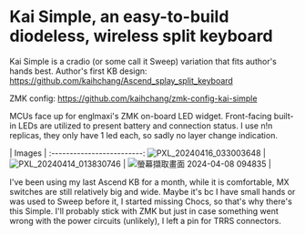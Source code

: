 # Kai Simple, an easy-to-build diodeless, wireless split keyboard

Kai Simple is a cradio (or some call it Sweep) variation that fits author's hands best.
Author's first KB design: https://github.com/kaihchang/Ascend_splay_split_keyboard

ZMK config: https://github.com/kaihchang/zmk-config-kai-simple

MCUs face up for englmaxi's ZMK on-board LED widget. Front-facing built-in LEDs are utilized to present battery and connection status. I use n!n replicas, they only have 1 led each, so sadly no layer change indication.

| Images             |
:-------------------------:
![PXL_20240416_033003648](https://github.com/kaihchang/Kai_Simple_split_keyboard/assets/43580584/edc0f60a-1226-40ee-81c9-d224d18218f4)  |
![PXL_20240414_013830746](https://github.com/kaihchang/Kai_Simple_split_keyboard/assets/43580584/c0858064-9b8c-4e9d-b475-5aa7d8976fc1)  |
![螢幕擷取畫面 2024-04-08 094835](https://github.com/kaihchang/Kai_Simple_split_keyboard/assets/43580584/f0653513-c4e7-4a71-977d-63f0e90abb41)  |

I've been using my last Ascend KB for a month, while it is comfortable, MX switches are still relatively big and wide. Maybe it's bc I have small hands or was used to Sweep before it, I started missing Chocs, so that's why there's this Simple.
I'll probably stick with ZMK but just in case something went wrong with the power circuits (unlikely), I left a pin for TRRS connectors.
